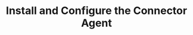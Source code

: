---
title: "Install and Configure the Connector Agent"
description: "Document I wrote for my position at BackOffice Associates (now Syniti) for their new Agent."
tags: ["HTTP", "RESTServer"]
link: "https://docs.google.com/document/d/17kJ1_MZq-1lF88HBjy8f0F98i9v7dLVg8hMd8oqsf_s/edit?usp=sharing"
weight: 9
draft: false
---